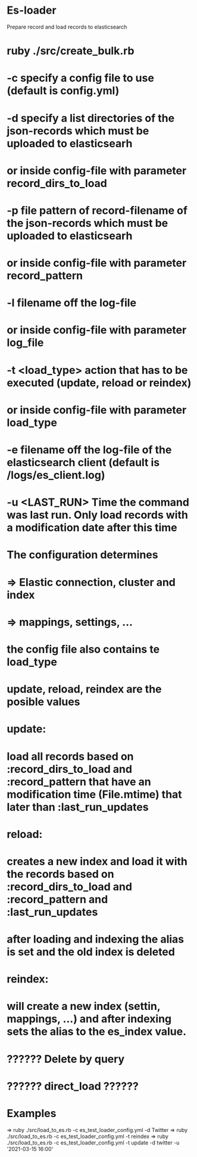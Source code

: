 # Es-loader
Prepare record and load records to elasticsearch

# ruby ./src/create_bulk.rb 
# -c <CONFIG FILE> specify a config file to use (default is config.yml)

# -d <DIRECTORY> specify a list directories of the json-records which must be uploaded to elasticsearh
#   or inside config-file with parameter record_dirs_to_load
# -p <PATTERN> file pattern of record-filename of the json-records which must be uploaded to elasticsearh
#   or inside config-file with parameter record_pattern
# -l <FILENAME> filename off the log-file
#   or inside config-file with parameter log_file
# -t <load_type> action that has to be executed (update, reload or  reindex)
#   or inside config-file with parameter load_type
# -e <FILENAME> filename  off the log-file of the elasticsearch client (default is /logs/es_client.log)
# -u <LAST_RUN> Time the command was last run. Only load records with a modification date after this time
# 
# The configuration determines
# => Elastic connection, cluster and index
# => mappings, settings, ...

# the config file also contains te load_type
# update, reload, reindex are the posible values

# update:
# load all records based on :record_dirs_to_load and :record_pattern that have an modification time (File.mtime) that later than :last_run_updates

# reload:
# creates a new index and load it with the records based on :record_dirs_to_load and :record_pattern and :last_run_updates
# after loading and indexing the alias is set and the old index is deleted

# reindex:
# will create a new index (settin, mappings, ...) and after indexing sets the alias to the es_index value. 

# ?????? Delete by query
# ?????? direct_load ??????

# Examples
=> ruby ./src/load_to_es.rb -c es_test_loader_config.yml -d Twitter
=> ruby ./src/load_to_es.rb -c es_test_loader_config.yml -t reindex
=> ruby ./src/load_to_es.rb -c es_test_loader_config.yml -t update -d twitter -u '2021-03-15 16:00'